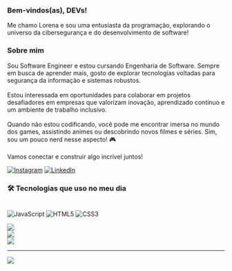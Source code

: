 ### Bem-vindos(as), DEVs!
<div>Me chamo Lorena e sou uma entusiasta da programação, explorando o universo da cibersegurança e do desenvolvimento de software!</div> <h3>Sobre mim</h3> <div>Sou Software Engineer e estou cursando Engenharia de Software. Sempre em busca de aprender mais, gosto de explorar tecnologias voltadas para segurança da informação e sistemas robustos.<br><br> Estou interessada em oportunidades para colaborar em projetos desafiadores em empresas que valorizam inovação, aprendizado contínuo e um ambiente de trabalho inclusivo.<br><br> Quando não estou codificando, você pode me encontrar imersa no mundo dos games, assistindo animes ou descobrindo novos filmes e séries. Sim, sou um pouco nerd nesse aspecto! 🎮<br><br> Vamos conectar e construir algo incrível juntos!</div>



[![Instagram](https://img.shields.io/badge/Instagram-%23E4405F.svg?logo=Instagram&logoColor=white)](https://www.instagram.com/lohh_oli?utm_source=ig_web_button_share_sheet&igsh=ZDNlZDc0MzIxNw==)
[![LinkedIn](https://img.shields.io/badge/LinkedIn-0077B5?style=flat&logo=linkedin&logoColor=white)](www.linkedin.com/in/lorena-de-oliveira-albuquerque-281500323)


### 🛠 Tecnologias que uso no meu dia 

<div style="display: inline_block"><br/>
  <img src="https://img.shields.io/badge/JavaScript-F7DF1E?style=for-the-badge&logo=javascript&logoColor=black" align="center" alt="JavaScript" />
  <img src="https://img.shields.io/badge/HTML5-E34F26?style=for-the-badge&logo=html5&logoColor=white" align="center" alt="HTML5" />
  <img src="https://img.shields.io/badge/CSS3-1572B6?style=for-the-badge&logo=css3&logoColor=white" align="center" alt="CSS3" />
</div>



![](https://github-readme-stats.vercel.app/api?username=lohnogs&theme=dark&hide_border=false&include_all_commits=true&count_private=false)<br/>
![](https://github-readme-streak-stats.herokuapp.com/?user=lohnogs&theme=dark&hide_border=false)<br/>
![](https://github-readme-stats.vercel.app/api/top-langs/?username=lohnogs&theme=dark&hide_border=false&include_all_commits=true&count_private=false&layout=compact) 

---
[![](https://visitcount.itsvg.in/api?id=lohnogs&icon=2&color=0)](https://visitcount.itsvg.in)

<!-- Proudly created with GPRM ( https://gprm.itsvg.in ) -->


